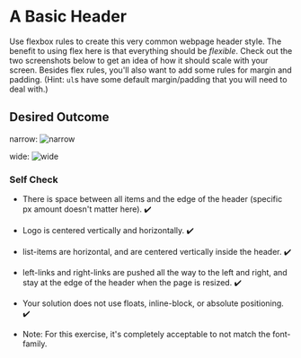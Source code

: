 # A Basic Header

Use flexbox rules to create this very common webpage header style. The benefit to using flex here is that everything should be _flexible_. Check out the two screenshots below to get an idea of how it should scale with your screen. Besides flex rules, you'll also want to add some rules for margin and padding. (Hint: `ul`s have some default margin/padding that you will need to deal with.)

## Desired Outcome

narrow:
![narrow](./desired-outcome-narrow.png)

wide: 
![wide](./desired-outcome-wide.png)

### Self Check
- There is space between all items and the edge of the header (specific px amount doesn't matter here). ✔️
- Logo is centered vertically and horizontally. ✔️
- list-items are horizontal, and are centered vertically inside the header. ✔️
- left-links and right-links are pushed all the way to the left and right, and stay at the edge of the header when the page is resized. ✔️
- Your solution does not use floats, inline-block, or absolute positioning. ✔️

- Note: For this exercise, it's completely acceptable to not match the font-family.